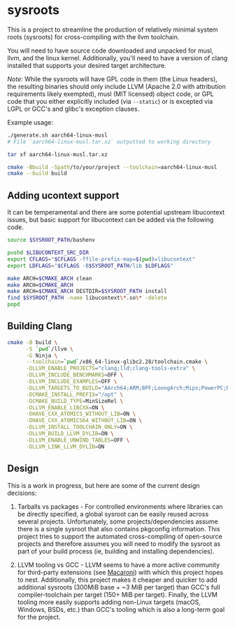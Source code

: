 # sysroots

This is a project to streamline the production of relatively minimal system
roots (sysroots) for cross-compiling with the llvm toolchain.

You will need to have source code downloaded and unpacked for musl, llvm, and
the linux kernel.  Additionally, you'll need to have a version of clang
installed that supports your desired target architecture.

_Note:_ While the sysroots will have GPL code in them (the Linux headers), the
 resulting binaries should only include LLVM (Apache 2.0 with attribution
 requirements likely exempted), musl (MIT licensed) object code, or GPL code
 that you either explicitly included (via `--static`) or is excepted via LGPL
 or GCC's and glibc's exception clauses.

Example usage:
```bash
./generate.sh aarch64-linux-musl
# File `aarch64-linux-musl.tar.xz` outputted to working directory

tar xf aarch64-linux-musl.tar.xz

cmake -Bbuild -Spath/to/your/project --toolchain=aarch64-linux-musl
cmake --build build
```

## Adding ucontext support

It can be temperamental and there are some potential upstream libucontext
issues, but basic support for libucontext can be added via the following code.

```bash
source $SYSROOT_PATH/bashenv

pushd $LIBUCONTEXT_SRC_DIR
export CFLAGS="$CFLAGS -ffile-prefix-map=$(pwd)=libucontext"
export LDFLAGS="$CFLAGS -B$SYSROOT_PATH/lib $LDFLAGS"

make ARCH=$CMAKE_ARCH clean
make ARCH=$CMAKE_ARCH
make ARCH=$CMAKE_ARCH DESTDIR=$SYSROOT_PATH install
find $SYSROOT_PATH -name libucontext\*.so\* -delete
popd
```

## Building Clang

```bash
cmake -B build \
      -S `pwd`/llvm \
      -G Ninja \
      --toolchain=`pwd`/x86_64-linux-glibc2.28/toolchain.cmake \
      -DLLVM_ENABLE_PROJECTS="clang;lld;clang-tools-extra" \
      -DLLVM_INCLUDE_BENCHMARKS=OFF \
      -DLLVM_INCLUDE_EXAMPLES=OFF \
      -DLLVM_TARGETS_TO_BUILD="AArch64;ARM;BPF;LoongArch;Mips;PowerPC;RISCV;Sparc;WebAssembly;X86" \
      -DCMAKE_INSTALL_PREFIX="/opt" \
      -DCMAKE_BUILD_TYPE=MinSizeRel \
      -DLLVM_ENABLE_LIBCXX=ON \
      -DHAVE_CXX_ATOMICS_WITHOUT_LIB=ON \
      -DHAVE_CXX_ATOMICS64_WITHOUT_LIB=ON \
      -DLLVM_INSTALL_TOOLCHAIN_ONLY=ON \
      -DLLVM_BUILD_LLVM_DYLIB=ON \
      -DLLVM_ENABLE_UNWIND_TABLES=OFF \
      -DLLVM_LINK_LLVM_DYLIB=ON
```

## Design

This is a work in progress, but here are some of the current design decisions:

1. Tarballs vs packages - For controlled environments where libraries can be
directly specified, a global sysroot can be easily reused across several
projects.  Unfortunately, some projects/dependencies assume there is a single
sysroot that also contains pkgconfig information.  This project tries to
support the automated cross-compiling of open-source projects and therefore
assumes you will need to modify the sysroot as part of your build process
(ie, building and installing dependencies).

2. LLVM tooling vs GCC - LLVM seems to have a more active community for
third-party extensions (see 
[Macaroni](https://blog.trailofbits.com/2023/09/11/holy-macroni-a-recipe-for-progressive-language-enhancement/))
with which this project hopes to nest.  Additionally, this project makes it
cheaper and quicker to add additional sysroots (300MiB base + ~3 MiB per
target) than GCC's full compiler-toolchain per target (150+ MiB per target).
Finally, the LLVM tooling more easily supports adding non-Linux targets
(macOS, Windows, BSDs, etc.) than GCC's tooling which is also a long-term
goal for the project.
